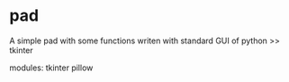 # pad
A simple pad with some functions
writen with standard GUI of python >> tkinter

modules:
tkinter
pillow